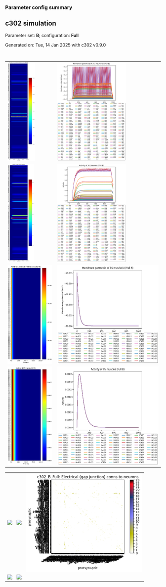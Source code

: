 ### Parameter config summary 
<h2>c302 simulation</h2>
<p>Parameter set: <b>B</b>; configuration: <b>Full</b></p>
<p>Generated on: Tue, 14 Jan 2025 with c302 v0.9.0</p><br/>
<table>

<tr>
  <td><a href="images/neurons_B_Full.png"><img alt=" " src="images/neurons_B_Full.png" height="320"/></a></td>
  <td><a href="images/traces_neuron_Full_B.png"><img alt=" " src="images/traces_neuron_Full_B.png" height="320"/></a></td>
</tr>

<tr>
  <td><a href="images/neuron_activity_B_Full.png"><img alt=" " src="images/neuron_activity_B_Full.png" height="320"/></a></td>
  <td><a href="images/traces_neuron_activity_Full_B.png"><img alt=" " src="images/traces_neuron_activity_Full_B.png" height="320"/></a></td>
</tr>

<tr>
  <td><a href="images/muscles_B_Full.png"><img alt=" " src="images/muscles_B_Full.png" height="320"/></a></td>
  <td><a href="images/traces_muscles_Full_B.png"><img alt=" " src="images/traces_muscles_Full_B.png" height="320"/></a></td>
</tr>

<tr>
  <td><a href="images/muscle_activity_B_Full.png"><img alt=" " src="images/muscle_activity_B_Full.png" height="320"/></a></td>
  <td><a href="images/traces_muscles_activity_Full_B.png"><img alt=" " src="images/traces_muscles_activity_Full_B.png" height="320"/></a></td>
</tr>
</table>
<table>

<tr><td><a href="images/c302_B_Full_exc_to_neurons.png"><img alt=" " src="images/c302_B_Full_exc_to_neurons.png" height="320"/></a></td>

  <td><a href="images/c302_B_Full_inh_to_neurons.png"><img alt=" " src="images/c302_B_Full_inh_to_neurons.png" height="320"/></a></td>

  <td><a href="images/c302_B_Full_elec_neurons_neurons.png"><img alt=" " src="images/c302_B_Full_elec_neurons_neurons.png" height="320"/></a></td></tr>

<tr><td><a href="images/c302_B_Full_exc_to_muscles.png"><img alt=" " src="images/c302_B_Full_exc_to_muscles.png" height="320"/></a></td>

  <td><a href="images/c302_B_Full_inh_to_muscles.png"><img alt=" " src="images/c302_B_Full_inh_to_muscles.png" height="320"/></a></td></tr>
</table>

